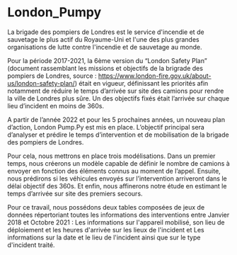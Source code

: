 # London_Pumpy

La brigade des pompiers de Londres est le service d'incendie et de sauvetage le plus actif du Royaume-Uni et l'une des plus grandes organisations de lutte contre l'incendie et de sauvetage au monde.

Pour la période 2017-2021, la 6ème version du “London Safety Plan” (document rassemblant les missions et objectifs de la brigrade des pompiers de Londres, source : https://www.london-fire.gov.uk/about-us/london-safety-plan/) était en vigueur, définissant les priorités afin notamment de réduire le temps d’arrivée sur site des camions pour rendre la ville de Londres plus sûre. Un des objectifs fixés était l’arrivée sur chaque lieu d’incident en moins de 360s.

A partir de l’année 2022 et pour les 5 prochaines années, un nouveau plan d’action, London Pump.Py est mis en place. L’objectif principal sera d’analyser et prédire le temps d’intervention et de mobilisation de la brigade des pompiers de Londres.

Pour cela, nous mettrons en place trois modélisations. Dans un premier temps, nous créerons un modèle capable de définir le nombre de camions à envoyer en fonction des éléments connus au moment de l’appel. Ensuite, nous prédirons si les véhicules envoyés sur l’intervention arriveront dans le délai objectif des 360s. Et enfin, nous affinerons notre étude en estimant le temps d’arrivée sur site des premiers secours. 

Pour ce travail, nous possédons deux tables composées de jeux de données répertoriant toutes les informations des interventions entre Janvier 2018 et Octobre 2021 :
Les informations sur l'appareil mobilisé, son lieu de déploiement et les heures d'arrivée sur les lieux de l'incident et 
Les informations sur la date et le lieu de l'incident ainsi que sur le type d'incident traité.
